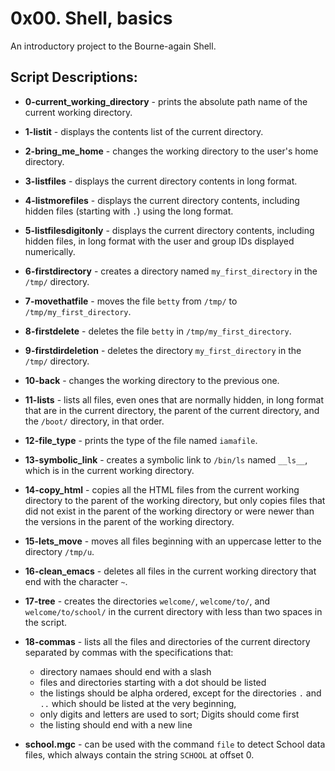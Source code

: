 # 0x00. Shell, basics
An introductory project to the Bourne-again Shell.
## Script Descriptions:
* **0-current_working_directory** -  prints the absolute path name of the current working directory.

* **1-listit** - displays the contents list of the current directory.

* **2-bring_me_home** - changes the working directory to the user's home directory.

* **3-listfiles** - displays the current directory contents in long format.

* **4-listmorefiles** - displays the current directory contents, including hidden files (starting with `.`) using the long format.

* **5-listfilesdigitonly** - displays the current directory contents, including hidden files, in long format with the user and group IDs displayed numerically.

* **6-firstdirectory** - creates a directory named `my_first_directory` in the `/tmp/` directory.

* **7-movethatfile** - moves the file `betty` from `/tmp/` to `/tmp/my_first_directory`.

* **8-firstdelete** - deletes the file `betty` in `/tmp/my_first_directory`.

* **9-firstdirdeletion** - deletes the directory `my_first_directory` in the `/tmp/` directory.

* **10-back** - changes the working directory to the previous one.

* **11-lists** - lists all files, even ones that are normally hidden, in long format that are in the current directory, the parent of the current directory, and the `/boot/` directory, in that order.

* **12-file_type** - prints the type of the file named `iamafile`.

* **13-symbolic_link** - creates a symbolic link to `/bin/ls` named `__ls__`, which is in the current working directory.

* **14-copy_html** - copies all the HTML files from the current working directory to the parent of the working directory, but only copies files that did not exist in the parent of the working directory or were newer than the versions in the parent of the working directory.

* **15-lets_move** - moves all files beginning with an uppercase letter to the directory `/tmp/u`.

* **16-clean_emacs** - deletes all files in the current working directory that end with the character `~`.

* **17-tree** - creates the directories `welcome/`, `welcome/to/`, and `welcome/to/school/` in the current directory with less than two spaces in the script.

* **18-commas** - lists all the files and directories of the current directory separated by commas with the specifications that: 
  * directory namaes should end with a slash
  * files and directories starting with a dot should be listed
  * the listings should be alpha ordered, except for the directories `.` and `..` which should be listed at the very beginning, 
  * only digits and letters are used to sort; Digits should come first
  * the listing should end with a new line

* **school.mgc** - can be used with the command `file` to detect School data files, which always contain the string `SCHOOL` at offset 0.